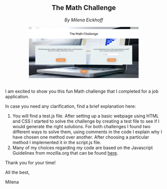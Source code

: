 # <h2 align="center">The Math Challenge</h3>
*<p align="center">By Milena Eickhoff</p>*

<div align="center"><img src="Math_Challenge/css/img/Math_Challenge.png" width="70%" height="70%"></div>

<br>

I am excited to show you this fun Math challenge that I completed for a job application. 

In case you need any clarification, find a brief explanation here:
1. You will find a test.js file. After setting up a basic webpage using HTML and CSS I started to solve the challenge by creating a test file to see if I would generate the right solutions. For both challenges I found two different ways to solve them, using comments in the code I explain why I have chosen one method over another. After choosing a particular method I implemented it in the script.js file.
2. Many of my choices regarding my code are based on the Javascript Guidelines from mozilla.org that can be found <a href="https://developer.mozilla.org/en-US/docs/MDN/Writing_guidelines/Writing_style_guide/Code_style_guide/JavaScript" target="_blank">here</a>.

Thank you for your time!

All the best,

Milena
